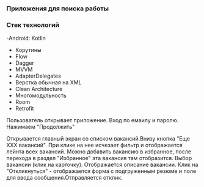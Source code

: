 ### Приложения для поиска работы
### Стек технологий
-Android: Kotlin 
- Корутины  
- ﻿Flow   
- ﻿﻿Dagger  
- ﻿﻿MVVM
- ﻿﻿AdapterDelegates
- Верстка обычная на XML
- Clean Architecture
- Многомодульность  
- Room  
- Retrofit 

Пользователь открывает приложение.
Вход по емаилу и паролю. Нажимаем "Продолжить"

Открывается главный экран со списком вакансий.Внизу кнопка "Еще ХХХ вакансий". При клике на нее исчезает фильтр и отображается лейнта всех вакансий.
Можно добавить вакансию в избранное, после перехода в раздел "Избранное" эта вакансия там отобразится. Выбор вакансии (клик на карточку). Отображается описание вакансии.
Клик на "Откликнуться" - отображается форма с подгруженным резюме и поле для ввода сообщения.Отправляется отклик.
